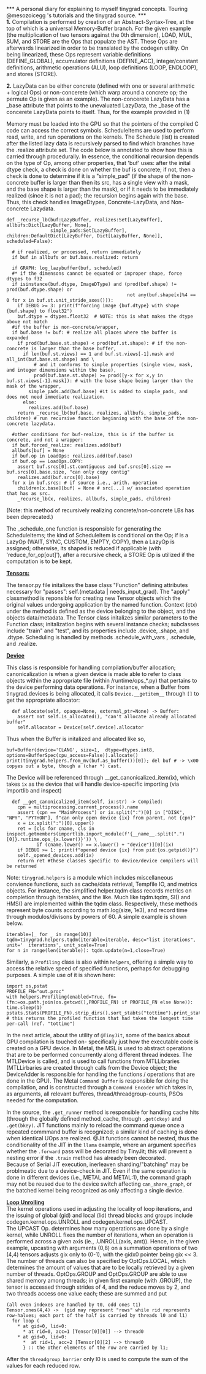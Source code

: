 *** A personal diary for explaining to myself tinygrad concepts. Touring @mesozoicegg 's tutorials and the tinygrad source. ***  
**1.**
Compilation is performed by creation of an Abstract-Syntax-Tree, at the top of which is a universal Memory-Buffer branch. For the given example (the multiplication of two tensors against the 0th dimension), LOAD, MUL, SUM, and STORE are the Ops that populate the AST. These Ops are afterwards linearized in order to be translated by the codegen utility. On being linearized, these Ops represent variable definitions (DEFINE\_GLOBAL), accumulator definitions (DEFINE\_ACC), integer/constant definitions, arithmetic operations (ALU), loop definitions (LOOP, ENDLOOP), and stores (STORE).  

**2.**
LazyData can be either concrete (defined with one or several arithmetic + logical Ops) or non-concerete (which warp around a concrete op; the permute Op is given as an example). The non-concerete LazyData has a \_base attribute that points to the unevaluated LazyData, the \_base of the concerete LazyData points to itself. Thus, for the example provided in (1)
	
Memory must be loaded into the GPU so that the pointers of the compiled C code can access the correct symbols. ScheduleItems are used to perform read, write, and run operations on the 
kernels. The Schedule (list) is created after the listed lazy data is recursively parsed to find which branches have the .realize attribute set. The code below is annotated to show how 
this is carried through procedurally. In essence, the conditional recursion depends on the type of Op, among other properties, that 'buf' uses: after the inital dtype check, a check
is done on whether the buf is concrete; if not, then a check is done to determine if it is a "simple\_pad" (if the shape of the non-concrete buffer is larger than then its src, has a single
view with a mask, and the base shape is larger than the mask), or if it needs to be immediately realized (since it is not a pad); the recursion begins again with the base. Thus, this check handles ImageDtypes, Concrete-LazyData, and Non-concrete Lazydata.


```
def _recurse_lb(buf:LazyBuffer, realizes:Set[LazyBuffer], allbufs:Dict[LazyBuffer, None],
                simple_pads:Set[LazyBuffer], children:DefaultDict[LazyBuffer, Dict[LazyBuffer, None]], scheduled=False):

  # if realized, or processed, return immediately
  if buf in allbufs or buf.base.realized: return

  if GRAPH: log_lazybuffer(buf, scheduled)
  #* if the dimensons cannot be equated or improper shape, force dtypes to f32
  if isinstance(buf.dtype, ImageDType) and (prod(buf.shape) != prod(buf.dtype.shape) or
                                            not any(buf.shape[x]%4 == 0 for x in buf.st.unit_stride_axes())):
    if DEBUG >= 3: print(f"forcing image {buf.dtype} with shape {buf.shape} to float32")
    buf.dtype = dtypes.float32  # NOTE: this is what makes the dtype above not match
  #if the buffer is non-concrete/wrapper,
  if buf.base != buf: # realize all places where the buffer is expanded
    if prod(buf.base.st.shape) < prod(buf.st.shape): # if the non-concrete is larger than the base buffer,
      if len(buf.st.views) == 1 and buf.st.views[-1].mask and all_int(buf.base.st.shape) and \ 
		  # and it conforms to simple properties (single view, mask, and integer dimensions within the base),
          prod(buf.base.st.shape) >= prod([y-x for x,y in buf.st.views[-1].mask]): # with the base shape being larger than the mask of the wrapper,
        simple_pads.add(buf.base) #it is added to simple_pads, and does not need immediate realization.
      else:
        realizes.add(buf.base)
    return _recurse_lb(buf.base, realizes, allbufs, simple_pads, children) # run recursive function beginning with the base of the non-concrete lazydata.

  #other conditions for buf-realize, this is if the buffer is concrete, and not a wrapper:
  if buf.forced_realize: realizes.add(buf)
  allbufs[buf] = None
  if buf.op in LoadOps: realizes.add(buf.base)
  if buf.op == LoadOps.COPY:
    assert buf.srcs[0].st.contiguous and buf.srcs[0].size == buf.srcs[0].base.size, "can only copy contig"
    realizes.add(buf.srcs[0].base)
  for x in buf.srcs: # if source i.e., arith. operation
    children[x.base][buf] = None # src[...] w/ associated operation that has as src.
    _recurse_lb(x, realizes, allbufs, simple_pads, children) 
```

(Note: this method of recursively realizing concrete/non-concrete LBs has been deprecated.)  

The \_schedule\_one function is responsible for generating the ScheduleItems; the kind of ScheduleItem is conditional on the Op; if is a LazyOp (WAIT, SYNC, CUSTOM, EMPTY, COPY), then a LazyOp is assigned;
otherwise, its shaped is reduced if applicable (with 'reduce\_for\_op[out]'), after a recursive check, a STORE Op is utilized if the computation is to be kept.


**<ins>Tensors:</ins>**

The tensor.py file initalizes the base class "Function" defining attributes necessary for "passes": self.(metadata |  needs\_input\_grad).
	The "apply" classmethod is reponsible for creating new Tensor objects which the original values undergoing application by 
	the named function. Context (ctx) under the method is defined as the device belonging to the object, and the objects data/metadata.
The Tensor class initalizes similar parameters to the Function class; initalization begins with several instance checks; subclasses include "train" and "test", and
	its properties include .device, .shape, and .dtype. Scheduling is handled by methods .schedule\_with\_vars , .schedule, and .realize.

**<ins>Device</ins>**

This class is responsible for handling compilation/buffer allocation; canonicalization is when a given device is made able to refer to class objects within the appropriate file (within /runtime/ops_*.py) that pertains to the device performing data operations. For instance, when a Buffer from tinygrad.devices is being allocated, it calls `Device.__getitem__` through `[]` to get the appropriate allocator:  
```
  def allocate(self, opaque=None, external_ptr=None) -> Buffer:
    assert not self.is_allocated(), "can't allocate already allocated buffer"
    self.allocator = Device[self.device].allocator
```

Thus when the Buffer is initalized and allocated like so,   
```
buf=Buffer(device='CLANG', size=1,  dtype=dtypes.int8, options=BufferSpec(cpu_access=False)).allocate()
print(tinygrad.helpers.from_mv(buf.as_buffer())[0]); del buf # -> \x00 copyes out a byte, though a (char *) cast.
```

The Device will be referenced through __get_canonicalized_item(ix), which takes `ix` as the device that will handle device-specific importing (via importlib and inspect)
```
  def __get_canonicalized_item(self, ix:str) -> Compiled:
    cpn = multiprocessing.current_process().name
    assert (cpn == "MainProcess") or ix.split(":")[0] in ["DISK", "NPY", "PYTHON"], f"can only open device {ix} from parent, not {cpn}"
    x = ix.split(":")[0].upper()
    ret = [cls for cname, cls in inspect.getmembers(importlib.import_module(f'{__name__.split(".")[0]}.runtime.ops_{x.lower()}')) \
           if (cname.lower() == x.lower() + "device")][0](ix)
    if DEBUG >= 1: print(f"opened device {ix} from pid:{os.getpid()}")
    self._opened_devices.add(ix)
    return ret #these classes specific to device/device compilers will be returned
```

Note: `tinygrad.helpers` is a module which includes miscellaneous convience functions, such as cache/data retrieval, Tempfile IO, and metrics objects. For instance, the simplified 
helper.tqdm class records metrics on completion through iterables, and the like. Much like tqdm.tqdm, SI() and HMS() are implemented within the tqdm class. Respectively, these methods represent 
byte counts according to math.log(size, 1e3), and record time through modulos/divisons by powers of 60. A simple example is shown below.

```
iterable=[_ for _ in range(10)]
tqdm=tinygrad.helpers.tqdm(iterable=iterable, desc="list iterations", unit='  iterations', unit_scale=True)
for n in range(len(iterable)): tqdm.update(n=1,close=True)
```
Similarly, a `Profiling` class is also within `helpers`, offering a simple way to access the relative speed of specified functions, perhaps for debugging purposes. A simple use of it is shown here:

```
import os,pstat
PROFILE_FN="out.proc"
with helpers.Profiling(enabled=True, fn=(fn:=os.path.join(os.getcwd(),PROFILE_FN) if PROFILE_FN else None)): time.sleep(1)
pstats.Stats(PROFILE_FN).strip_dirs().sort_stabts("tottime").print_stats(1) # this returns the profiled function that had taken the longest time per-call (ref. "tottime")
```
In the next article, about the utility of `@TinyJit`, some of the basics about GPU compilation is touched on- specifically just how the executable code is created on a GPU device. In Metal, the MSL is 
used to abstract operations that are to be performed concurrently along different thread indexes. The MTLDevice is called, and is used to call functions from MTLLibraries (MTLLirbaries are created through
calls from the Device object; the DeviceAdder is responsible for handling the functions / operations that are done in the GPU). The Metal `Command Buffer` is responsible for doing the compilation, and is constructed
through a `Command Encoder` which takes in, as arguments, all relevant bufferes, thread/threadgroup-counts, PSOs needed for the computation.  

In the source, the `.get_runner` method is responsible for handling cache hits (through the globally defined method_cache, through `.get(ckey)` and `.get(bkey)`. JIT functions mainly to reload the command queue once a 
repeated commmand buffer is recognized; a similar kind of caching is done when identical UOps are realized. @Jit functions cannot be nested, thus the conditionality of the JIT in the `llama` example, where an argument
specifies whether the `.forward` pass will be decorated by TinyJit; this will prevent a nesting error if the `.train` method has already been decorated.  
Because of Serial JIT execution, inerleaven sharding/"batching" may be problmeatic due to a device-check in JIT. Even if the same operation is done in different devices (i.e., METAL and METAL:1), the command graph  
may not be reused due to the device switch affecting `can_share_graph`, or the batched kernel being recognized as only affecting a single device.


**<ins>Loop Unrolling</ins>**  
The kernel operations used in adjusting the locality of loop iterations, and the issuing of global (gid) and local (lid) thread blocks and groups include codegen.kernel.ops.UNROLL and codegen.kernel.ops.UPCAST.  
The UPCAST Op. determines how many operations are done by a single kernel, while UNROLL fixes the number of iterations, when an operation is performed across a given axis (ie., .UNROLL(axis, amt)).
Hence, in the given example, upcasting with arguments (0,8) on a summation operations of two (4,4) tensors adjusts gix only to (0-1), with the gidx0 pointer being gix << 3. The number of threads can also
be specified by OptOps.LOCAL, which determines the amount of values that are to be locally retrieved by a given number of threads. OptOps.GROUP and OptOps.GROUP are able to use shared memory among threads;
in given first example (with .GROUP), the tensor is accessed through strides of 4, and the reduce moves by 2, and two threads access one value each; these are summed and put

```
(all even indexes are handled by t0, odd ones t1)
Tensor.ones(4,4) ->  (gid may represent "rows" while rid represents row-halves; each part of the half is carried by threads l0 and l1)
  for loop ( 
    * at gid=0, lid=0: 
      * at rid=0, acc=1 [Tensor[0][0]] --> thread0 
    * at gid=0, lid=0:
      *  at rid=1, acc=2 [Tensor[0][2] --> thread0 
      } :: the other elements of the row are carried by l1;  
```
After the `threadgroup_barrier` only l0 is used to compute the sum of the values for each reduced row.
